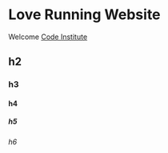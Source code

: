 # Love Running Website
Welcome [Code Institute](http://www.codeinstitute.net)
## h2
### h3
#### h4
##### h5
###### h6